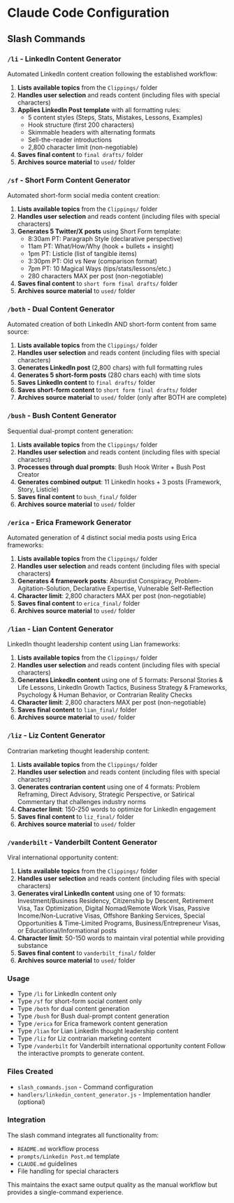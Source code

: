 # Claude Code Configuration

## Slash Commands

### `/li` - LinkedIn Content Generator

Automated LinkedIn content creation following the established workflow:

1. **Lists available topics** from the `Clippings/` folder
2. **Handles user selection** and reads content (including files with special characters)
3. **Applies LinkedIn Post template** with all formatting rules:
   - 5 content styles (Steps, Stats, Mistakes, Lessons, Examples)
   - Hook structure (first 200 characters)
   - Skimmable headers with alternating formats
   - Sell-the-reader introductions
   - 2,800 character limit (non-negotiable)
4. **Saves final content** to `final drafts/` folder
5. **Archives source material** to `used/` folder

### `/sf` - Short Form Content Generator

Automated short-form social media content creation:

1. **Lists available topics** from the `Clippings/` folder
2. **Handles user selection** and reads content (including files with special characters)
3. **Generates 5 Twitter/X posts** using Short Form template:
   - 8:30am PT: Paragraph Style (declarative perspective)
   - 11am PT: What/How/Why (hook + bullets + insight)
   - 1pm PT: Listicle (list of tangible items)
   - 3:30pm PT: Old vs New (comparison format)
   - 7pm PT: 10 Magical Ways (tips/stats/lessons/etc.)
   - 280 characters MAX per post (non-negotiable)
4. **Saves final content** to `short form final drafts/` folder
5. **Archives source material** to `used/` folder

### `/both` - Dual Content Generator

Automated creation of both LinkedIn AND short-form content from same source:

1. **Lists available topics** from the `Clippings/` folder
2. **Handles user selection** and reads content (including files with special characters)
3. **Generates LinkedIn post** (2,800 chars) with full formatting rules
4. **Generates 5 short-form posts** (280 chars each) with time slots
5. **Saves LinkedIn content** to `final drafts/` folder
6. **Saves short-form content** to `short form final drafts/` folder
7. **Archives source material** to `used/` folder (only after BOTH are complete)

### `/bush` - Bush Content Generator

Sequential dual-prompt content generation:

1. **Lists available topics** from the `Clippings/` folder
2. **Handles user selection** and reads content (including files with special characters)
3. **Processes through dual prompts**: Bush Hook Writer + Bush Post Creator
4. **Generates combined output**: 11 LinkedIn hooks + 3 posts (Framework, Story, Listicle)
5. **Saves final content** to `bush_final/` folder
6. **Archives source material** to `used/` folder

### `/erica` - Erica Framework Generator

Automated generation of 4 distinct social media posts using Erica frameworks:

1. **Lists available topics** from the `Clippings/` folder
2. **Handles user selection** and reads content (including files with special characters)
3. **Generates 4 framework posts**: Absurdist Conspiracy, Problem-Agitation-Solution, Declarative Expertise, Vulnerable Self-Reflection
4. **Character limit**: 2,800 characters MAX per post (non-negotiable)
5. **Saves final content** to `erica_final/` folder
6. **Archives source material** to `used/` folder

### `/lian` - Lian Content Generator

LinkedIn thought leadership content using Lian frameworks:

1. **Lists available topics** from the `Clippings/` folder
2. **Handles user selection** and reads content (including files with special characters)
3. **Generates LinkedIn content** using one of 5 formats: Personal Stories & Life Lessons, LinkedIn Growth Tactics, Business Strategy & Frameworks, Psychology & Human Behavior, or Contrarian Reality Checks
4. **Character limit**: 2,800 characters MAX per post (non-negotiable)
5. **Saves final content** to `lian_final/` folder
6. **Archives source material** to `used/` folder

### `/liz` - Liz Content Generator

Contrarian marketing thought leadership content:

1. **Lists available topics** from the `Clippings/` folder
2. **Handles user selection** and reads content (including files with special characters)
3. **Generates contrarian content** using one of 4 formats: Problem Reframing, Direct Advisory, Strategic Perspective, or Satirical Commentary that challenges industry norms
4. **Character limit**: 150-250 words to optimize for LinkedIn engagement
5. **Saves final content** to `liz_final/` folder
6. **Archives source material** to `used/` folder

### `/vanderbilt` - Vanderbilt Content Generator

Viral international opportunity content:

1. **Lists available topics** from the `Clippings/` folder
2. **Handles user selection** and reads content (including files with special characters)
3. **Generates viral LinkedIn content** using one of 10 formats: Investment/Business Residency, Citizenship by Descent, Retirement Visa, Tax Optimization, Digital Nomad/Remote Work Visas, Passive Income/Non-Lucrative Visas, Offshore Banking Services, Special Opportunities & Time-Limited Programs, Business/Entrepreneur Visas, or Educational/Informational posts
4. **Character limit**: 50-150 words to maintain viral potential while providing substance
5. **Saves final content** to `vanderbilt_final/` folder
6. **Archives source material** to `used/` folder

### Usage
- Type `/li` for LinkedIn content only
- Type `/sf` for short-form social content only
- Type `/both` for dual content generation
- Type `/bush` for Bush dual-prompt content generation
- Type `/erica` for Erica framework content generation
- Type `/lian` for Lian LinkedIn thought leadership content
- Type `/liz` for Liz contrarian marketing content
- Type `/vanderbilt` for Vanderbilt international opportunity content
Follow the interactive prompts to generate content.

### Files Created
- `slash_commands.json` - Command configuration
- `handlers/linkedin_content_generator.js` - Implementation handler (optional)

### Integration
The slash command integrates all functionality from:
- `README.md` workflow process
- `prompts/Linkedin Post.md` template
- `CLAUDE.md` guidelines
- File handling for special characters

This maintains the exact same output quality as the manual workflow but provides a single-command experience.